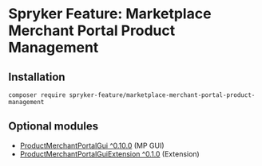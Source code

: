 # Spryker Feature: Marketplace Merchant Portal Product Management



## Installation

```
composer require spryker-feature/marketplace-merchant-portal-product-management
```

## Optional modules
- [ProductMerchantPortalGui ^0.10.0](https://github.com/spryker/product-merchant-portal-gui) (MP GUI)
- [ProductMerchantPortalGuiExtension ^0.1.0](https://github.com/spryker/product-merchant-portal-gui-extension) (Extension)
